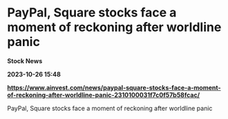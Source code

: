 # PayPal, Square stocks face a moment of reckoning after worldline panic
**Stock News**

**2023-10-26 15:48**

**https://www.ainvest.com/news/paypal-square-stocks-face-a-moment-of-reckoning-after-worldline-panic-2310100031f7c0f57b58fcac/**

PayPal, Square stocks face a moment of reckoning after worldline panic
